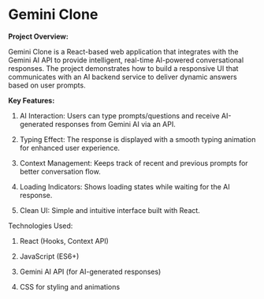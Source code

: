 # Gemini Clone

**Project Overview:**

Gemini Clone is a React-based web application that integrates with the Gemini AI API to provide intelligent, real-time AI-powered conversational responses. The project demonstrates how to build a responsive UI that communicates with an AI backend service to deliver dynamic answers based on user prompts.

**Key Features:**

1. AI Interaction: Users can type prompts/questions and receive AI-generated responses from Gemini AI via an API.

2. Typing Effect: The response is displayed with a smooth typing animation for enhanced user experience.

3. Context Management: Keeps track of recent and previous prompts for better conversation flow.

4. Loading Indicators: Shows loading states while waiting for the AI response.

5. Clean UI: Simple and intuitive interface built with React.

Technologies Used:

1. React (Hooks, Context API)

2. JavaScript (ES6+)

3. Gemini AI API (for AI-generated responses)

4. CSS for styling and animations
